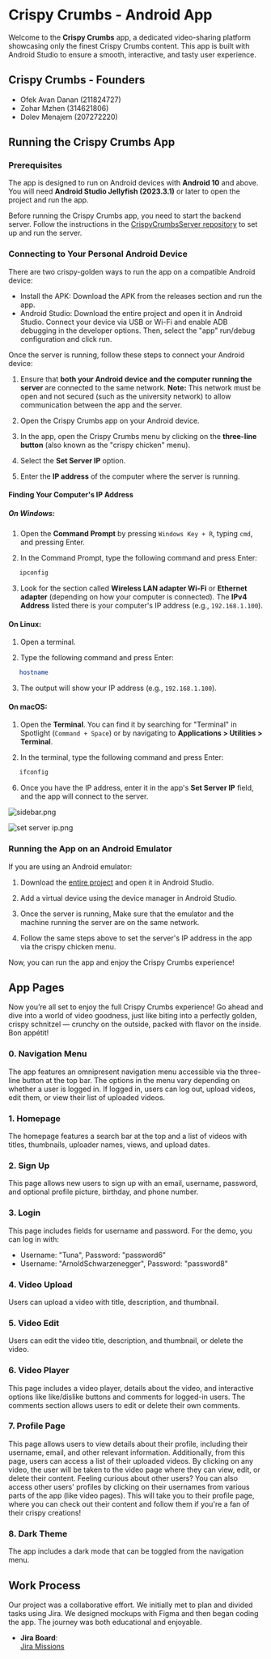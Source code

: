 # Crispy Crumbs - Android App

Welcome to the **Crispy Crumbs** app, a dedicated video-sharing platform showcasing only the finest Crispy Crumbs content. This app is built with Android Studio to ensure a smooth, interactive, and tasty user experience.

## Crispy Crumbs - Founders

- Ofek Avan Danan (211824727)
- Zohar Mzhen (314621806)
- Dolev Menajem (207272220)


## Running the Crispy Crumbs App

### Prerequisites

The app is designed to run on Android devices with **Android 10** and above. You will need **Android Studio Jellyfish (2023.3.1)** or later to open the project and run the app.

Before running the Crispy Crumbs app, you need to start the backend server. 
Follow the instructions in the [CrispyCrumbsServer repository](https://github.com/Mzhenian/CrispyCrumbsServer) to set up and run the server.

### Connecting to Your Personal Android Device
There are two crispy-golden ways to run the app on a compatible Android device:
- Install the APK: Download the APK from the releases section and run the app.
- Android Studio: Download the entire project and open it in Android Studio. Connect your device via USB or Wi-Fi and enable ADB debugging in the developer options. Then, select the "app" run/debug configuration and click run.

Once the server is running, follow these steps to connect your Android device:

1. Ensure that **both your Android device and the computer running the server** are connected to the same network. **Note:** This network must be open and not secured (such as the university network) to allow communication between the app and the server.

2. Open the Crispy Crumbs app on your Android device.

3. In the app, open the Crispy Crumbs menu by clicking on the **three-line button** (also known as the "crispy chicken" menu).

4. Select the **Set Server IP** option.

5. Enter the **IP address** of the computer where the server is running.

#### Finding Your Computer's IP Address

##### On Windows:

1. Open the **Command Prompt** by pressing `Windows Key + R`, typing `cmd`, and pressing Enter.

2. In the Command Prompt, type the following command and press Enter:
```bash
   ipconfig
  ```

3. Look for the section called **Wireless LAN adapter Wi-Fi** or **Ethernet adapter** (depending on how your computer is connected). The **IPv4 Address** listed there is your computer's IP address (e.g., `192.168.1.100`).

#### On Linux:

1. Open a terminal.

2. Type the following command and press Enter:
```bash
   hostname
  ```

3. The output will show your IP address (e.g., `192.168.1.100`).

#### On macOS:

1. Open the **Terminal**. You can find it by searching for "Terminal" in Spotlight (`Command + Space`) or by navigating to **Applications > Utilities > Terminal**.

2. In the terminal, type the following command and press Enter:
```bash
   ifconfig
  ```

6. Once you have the IP address, enter it in the app's **Set Server IP** field, and the app will connect to the server.

![sidebar.png](demonstration%2Fsidebar.png)

![set server ip.png](demonstration%2Fset%20server%20ip.png)

### Running the App on an Android Emulator

If you are using an Android emulator:

1. Download the [entire project](https://github.com/Mzhenian/CrispyCrumbsAndroid.git) and open it in Android Studio.

2. Add a virtual device using the device manager in Android Studio.

3. Once the server is running, Make sure that the emulator and the machine running the server are on the same network.

4. Follow the same steps above to set the server's IP address in the app via the crispy chicken menu.

Now, you can run the app and enjoy the Crispy Crumbs experience!

## App Pages
Now you’re all set to enjoy the full Crispy Crumbs experience! Go ahead and dive into a world of video goodness, just like biting into a perfectly golden, crispy schnitzel — crunchy on the outside, packed with flavor on the inside. Bon appétit!

### 0. Navigation Menu

The app features an omnipresent navigation menu accessible via the three-line button at the top bar. The options in the menu vary depending on whether a user is logged in. If logged in, users can log out, upload videos, edit them, or view their list of uploaded videos.

### 1. Homepage

The homepage features a search bar at the top and a list of videos with titles, thumbnails, uploader names, views, and upload dates.

### 2. Sign Up

This page allows new users to sign up with an email, username, password, and optional profile picture, birthday, and phone number.

### 3. Login

This page includes fields for username and password. For the demo, you can log in with:
- Username: "Tuna", Password: "password6"
- Username: "ArnoldSchwarzenegger", Password: "password8"

### 4. Video Upload

Users can upload a video with title, description, and thumbnail.


### 5. Video Edit

Users can edit the video title, description, and thumbnail, or delete the video.


### 6. Video Player

This page includes a video player, details about the video, and interactive options like like/dislike buttons and comments for logged-in users. The comments section allows users to edit or delete their own comments.


### 7. Profile Page

This page allows users to view details about their profile, including their username, email, and other relevant information. Additionally, from this page, users can access a list of their uploaded videos. By clicking on any video, the user will be taken to the video page where they can view, edit, or delete their content.
Feeling curious about other users? You can also access other users' profiles by clicking on their usernames from various parts of the app (like video pages). This will take you to their profile page, where you can check out their content and follow them if you're a fan of their crispy creations!


### 8. Dark Theme

The app includes a dark mode that can be toggled from the navigation menu.


## Work Process

Our project was a collaborative effort. We initially met to plan and divided tasks using Jira. We designed mockups with Figma and then began coding the app. The journey was both educational and enjoyable.

- **Jira Board**:  
  [Jira Missions](https://crispycrumbs.atlassian.net/jira/software/projects/SCRUM/list?sortBy=customfield_10020&direction=ASC)

